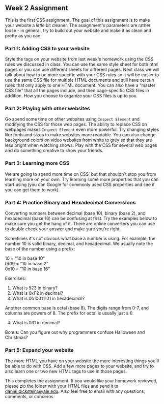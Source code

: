 ## Week 2 Assignment

This is the first CSS assignment.  The goal of this assignment is to make your website a _little_ bit cleaner.  The assignment's parameters are rather loose - in general, try to build out your website and make it as clean and pretty as you can.

### Part 1: Adding CSS to your website

Style the tags on your website from last week's homework using the CSS rules we discussed in class. You can use the same style sheet for both html pages or you can use different sheets for different pages.  Next class we will talk about how to be more specific with your CSS rules so it will be easier to use the same CSS file for multiple HTML documents and still have certain rules that only apply to one HTML document.  You can also have a "master CSS file" that all the pages include, and then page-specific CSS files in addition.  How you choose to organize your CSS files is up to you.

### Part 2: Playing with other websites

Go spend some time on other websites using `Inspect Element` and modifying the CSS for those web pages.  The ability to replace CSS on webpages makes `Inspect Element` even more powerful.  Try changing styles like fonts and sizes to make websites more readable.  You can also change background colors on video websites from white to grey so that they are less bright when watching shows.  Play with the CSS for several web pages and do something creative to show your friends.

### Part 3: Learning more CSS

We are going to spend more time on CSS, but that shouldn't stop you from learning more on your own.  Try learning some more properties that you can start using (you can Google for commonly used CSS properties and see if you can get them to work).

### Part 4: Practice Binary and Hexadecimal Conversions

Converting numbers between decimal (base 10), binary (base 2), and hexadecimal (base 16) can be confusing at first.  Try the examples below to make sure you get the hang of it.  There are online converters you can use to double check your answer and make sure you're right.

Sometimes it's not obvious what base a number is using.  For example, the number 10 is valid binary, decimal, and hexadecimal.  We usually note the base of the number using a prefix:

10 = "10 in base 10"  
0b10 = "10 in base 2"  
0x10 = "10 in base 16"

Exercises:

1. What is 523 in binary?
2. What is 0xF2 in decimal?
3. What is 0b10011101 in hexadecimal?

Another common base is octal (base 8). The digits range from 0-7, and columns are powers of 8. The prefix for octal is usually just a 0.

4. What is 031 in decimal?

Bonus: Can you figure out why programmers confuse Halloween and Christmas?

### Part 5: Expand your website

The more HTML you have on your website the more interesting things you'll be able to do with CSS.  Add a few more pages to your website, and try to also learn one or two new HTML tags to use in those pages.

This completes the assignment.  If you would like your homework reviewed, please zip the folder with your HTML files and send it to daniel.dickstein@yale.edu.  Also feel free to email with any questions, comments, or concerns.
